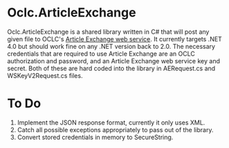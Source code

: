 Oclc.ArticleExchange
====================

Oclc.ArticleExchange is a shared library written in C# that will post any given file to OCLC's [Article Exchange web service](http://www.oclc.org/developer/services/article-exchange-api).  It currently targets .NET 4.0 but should work fine on any .NET version back to 2.0.  The necessary credentials that are required to use Article Exchange are an OCLC authorization and password, and an Article Exchange web service key and secret.  Both of these are hard coded into the library in AERequest.cs and WSKeyV2Request.cs files.

To Do
====================

1. Implement the JSON response format, currently it only uses XML.
2. Catch all possible exceptions appropriately to pass out of the library.
3. Convert stored credentials in memory to SecureString.
